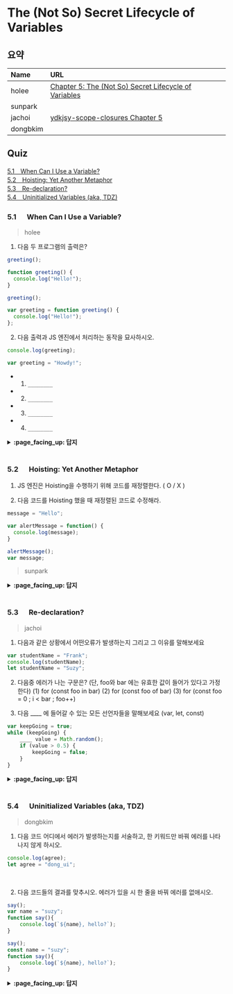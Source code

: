 # The (Not So) Secret Lifecycle of Variables

## 요약
| Name | URL |
|:---|:---|
| holee | [Chapter 5: The (Not So) Secret Lifecycle of Variables](https://github.com/hochan222/Everything-in-JavaScript/wiki/Chapter-5:-The-(Not-So)-Secret-Lifecycle-of-Variables) |
| sunpark |  |
| jachoi | [ydkjsy-scope-closures Chapter 5](https://n00bh4cker.tistory.com/141)|
| dongbkim |  |

## Quiz

[5.1　When Can I Use a Variable?](#51---When-Can-I-Use-a-Variable)<br>
[5.2　Hoisting: Yet Another Metaphor](#52---Hoisting-Yet-Another-Metaphor)<br>
[5.3　Re-declaration?](#53---Re-declaration)<br>
[5.4　Uninitialized Variables (aka, TDZ)](#54---Uninitialized-Variables-aka-TDZ)<br>

### 5.1 　  When Can I Use a Variable?

> holee

1. 다음 두 프로그램의 출력은?
```js
greeting();

function greeting() { 
  console.log("Hello!");
}
```

```js
greeting();

var greeting = function greeting() { 
  console.log("Hello!");
};
```

2. 다음 출력과 JS 엔진에서 처리하는 동작을 묘사하시오.
```js
console.log(greeting); 

var greeting = "Howdy!";
```
- 1. ```________```
- 2. ```________```
- 3. ```________```
- 4. ```________```

<details>
<summary> <b> :page_facing_up: 답지 </b>  </summary>
<div markdown="1">

1. 다음 두 프로그램의 출력은?
```js
greeting();
// Hello!

function greeting() { 
  console.log("Hello!");
}
```

```js
greeting();
// TypeError

var greeting = function greeting() { 
  console.log("Hello!");
};
```

2. 다음 출력과 JS 엔진에서 처리하는 동작을 묘사하시오.
```js
console.log(greeting); 

var greeting = "Howdy!";
```
- 1. ```식별자가 상단에서 선언된다.```
- 2. ```undefined로 자동 초기화된다.```
- 3. ```console.log(greeting)을 실행한다.```
- 4. ```greeting을 재선언하고 "Howdy!"을 할당한다.```

</div>
</details>
<br>

### 5.2 　  Hoisting: Yet Another Metaphor

1. JS 엔진은 Hoisting을 수행하기 위해 코드를 재정렬한다. ( O / X )

2. 다음 코드를 Hoisting 했을 때 재정렬된 코드로 수정해라.

```javascript
message = "Hello";

var alertMessage = function() {
  console.log(message);
}

alertMessage();
var message;
```

> sunpark

<details>
<summary> <b> :page_facing_up: 답지 </b>  </summary>
<div markdown="1">

1. JS 엔진은 Hoisting을 수행하기 위해 코드를 재정렬한다. ( O / **X** )

  > The JS engine doesn't actually re-arrange the code. It can't magically look ahead and find declarations; the only way to accurately find them, as well as all the scope boundaries in the program, would be to fully parse the code. **p.80**

2. 다음 코드를 Hoisting 했을 때 재정렬된 코드로 수정해라.

  > 주어진 코드는 Hoisting이 있었지만 Function Hoisting이 이뤄지진 않았다.

```javascript
var message;
var alertMessage;

message = "Hello";
alertMessage = function() {
  console.log(message);
}

alertMessage();
```

</div>
</details>
<br>

### 5.3 　  Re-declaration?

> jachoi

1. 다음과 같은 상황에서 어떤오류가 발생하는지 그리고 그 이유를 말해보세요
```js
var studentName = "Frank";
console.log(studentName);
let studentName = "Suzy";
```

2. 다음중 에러가 나는 구문은? (단, foo와 bar 에는 유효한 값이 들어가 있다고 가정한다)
  (1) for (const foo in bar)
  (2) for (const foo of bar)
  (3) for (const foo = 0 ; i < bar ; foo++)

3. 다음 ____ 에 들어갈 수 있는 모든 선언자들을 말해보세요 (var, let, const)
```js
var keepGoing = true;
while (keepGoing) {
    ____ value = Math.random();
    if (value > 0.5) {
        keepGoing = false;
    }
}
```

<details>
<summary> <b> :page_facing_up: 답지 </b>  </summary>
<div markdown="1">


1. syntax Error 재선언은 var 선언된 변수에게만 허용되는 개념임
>  both cases, a SyntaxError is thrown on the second declaration.
In other words, the only way to “re-declare” a variable
is to use var for all (two or more) of its declarations.

2. 3번
> 일반적인 for loop 에선 const 선언된 foo 가 foo++ 에서 재 할당이 일어나므로 문제가 된다

3. var, let ,const 모두!!
> 반복문이 돌때마다 새로운 스코프가 만들어져서 let 과 const 를 사용할 수 있고
var 는 전역에 위치하므로 계속 재할당이 이루어져서 문제가 없다!! 

</div>
</details>
<br>

### 5.4 　  Uninitialized Variables (aka, TDZ)


> dongbkim
1. 다음 코드 어디에서 에러가 발생하는지를 서술하고, 한 키워드만 바꿔 에러를 나타나지 않게 하시오.
```js
console.log(agree);
let agree = "dong_ui";
```
<br/>

2. 다음 코드들의 결과를 맞추시오. 에러가 있을 시 한 줄을 바꿔 에러를 없애시오.
```js
say();
var name = "suzy";
function say(){
	console.log(`${name}, hello?`);
}
```

```js
say();
const name = "suzy";
function say(){
	console.log(`${name}, hello?`);
}
```
<details>
<summary> <b> :page_facing_up: 답지 </b>  </summary>
<div markdown="1">

1. ReferenceError(Cannot access agree before initialization.)
how do we initialize an uninitialized variable? For let/const, the only way to do so is with an assignment attached to a declaration statement.

2-1 **, hello?**
2-2 **ReferenceError: Cannot access 'name' before initialization**, name 선언 줄을 첫번째로 옮긴다.

</div>
</details>
<br>

